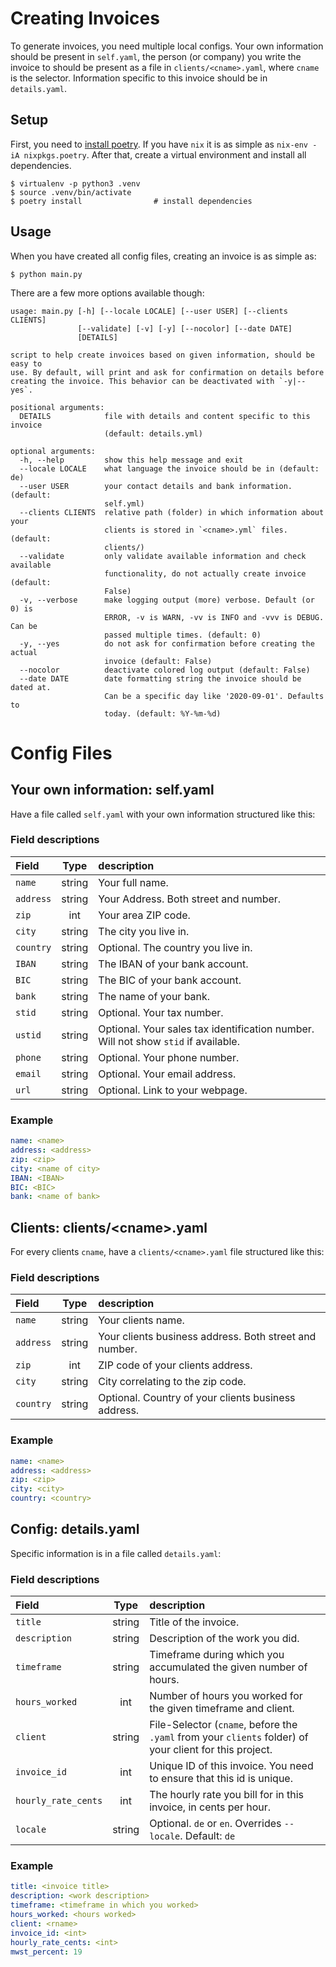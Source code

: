 # Creating Invoices
To generate invoices, you need multiple local configs. Your own information
should be present in `self.yaml`, the person (or company) you write the invoice
to should be present as a file in `clients/<cname>.yaml`, where `cname` is
the selector. Information specific to this invoice should be in `details.yaml`.

## Setup
First, you need to [install
poetry](https://python-poetry.org/docs/#installation). If you have `nix` it is
as simple as `nix-env -iA nixpkgs.poetry`. After that, create a virtual
environment and install all dependencies.

```
$ virtualenv -p python3 .venv
$ source .venv/bin/activate
$ poetry install                # install dependencies
```


## Usage
When you have created all config files, creating an invoice is as simple as:

```
$ python main.py
```

There are a few more options available though:
```
usage: main.py [-h] [--locale LOCALE] [--user USER] [--clients CLIENTS]
               [--validate] [-v] [-y] [--nocolor] [--date DATE]
               [DETAILS]

script to help create invoices based on given information, should be easy to
use. By default, will print and ask for confirmation on details before
creating the invoice. This behavior can be deactivated with `-y|--yes`.

positional arguments:
  DETAILS            file with details and content specific to this invoice
                     (default: details.yml)

optional arguments:
  -h, --help         show this help message and exit
  --locale LOCALE    what language the invoice should be in (default: de)
  --user USER        your contact details and bank information. (default:
                     self.yml)
  --clients CLIENTS  relative path (folder) in which information about your
                     clients is stored in `<cname>.yml` files. (default:
                     clients/)
  --validate         only validate available information and check available
                     functionality, do not actually create invoice (default:
                     False)
  -v, --verbose      make logging output (more) verbose. Default (or 0) is
                     ERROR, -v is WARN, -vv is INFO and -vvv is DEBUG. Can be
                     passed multiple times. (default: 0)
  -y, --yes          do not ask for confirmation before creating the actual
                     invoice (default: False)
  --nocolor          deactivate colored log output (default: False)
  --date DATE        date formatting string the invoice should be dated at.
                     Can be a specific day like '2020-09-01'. Defaults to
                     today. (default: %Y-%m-%d)
```

# Config Files
## Your own information: self.yaml
Have a file called `self.yaml` with your own information structured like this:

### Field descriptions
| Field | Type | description |
|:---|:---:|:---|
| `name`        | string    | Your full name.    |
| `address`     | string    | Your Address. Both street and number. |
| `zip`         | int       | Your area ZIP code.   |
| `city`        | string    | The city you live in. |
| `country`     | string    | Optional. The country you live in. |
| `IBAN`        | string    | The IBAN of your bank account.    |
| `BIC`         | string    | The BIC of your bank account. |
| `bank`        | string    | The name of your bank.    |
| `stid`        | string    | Optional. Your tax number.    |
| `ustid`       | string    | Optional. Your sales tax identification number. Will not show `stid` if available. |
| `phone`       | string    | Optional. Your phone number. |
| `email`       | string    | Optional. Your email address. |
| `url`         | string    | Optional. Link to your webpage. |

### Example
```self.yml
name: <name>
address: <address>
zip: <zip>
city: <name of city>
IBAN: <IBAN>
BIC: <BIC>
bank: <name of bank>
```

## Clients: clients/\<cname\>.yaml
For every clients `cname`, have a `clients/<cname>.yaml` file structured
like this:

### Field descriptions
| Field | Type | description |
|:---|:---:|:---|
| `name`        | string    | Your clients name. |
| `address`     | string    | Your clients business address. Both street and number. |
| `zip`         | int       | ZIP code of your clients address.   |
| `city`        | string    | City correlating to the zip code. |
| `country`     | string    | Optional. Country of your clients business address. |

### Example
```clients/<cname>.yaml
name: <name>
address: <address>
zip: <zip>
city: <city>
country: <country>
```


## Config: details.yaml
Specific information is in a file called `details.yaml`:

### Field descriptions
| Field | Type | description |
|:---|:---:|:---|
| `title`               | string    | Title of the invoice. |
| `description`         | string    | Description of the work you did.  |
| `timeframe`           | string    | Timeframe during which you accumulated the given number of hours. |
| `hours_worked`        | int       | Number of hours you worked for the given timeframe and client. |
| `client`              | string    | File-Selector (`cname`, before the `.yaml` from your `clients` folder) of your client for this project. |
| `invoice_id`          | int       | Unique ID of this invoice. You need to ensure that this id is unique. |
| `hourly_rate_cents`   | int       | The hourly rate you bill for in this invoice, in cents per hour. |
| `locale`              | string    | Optional. `de` or `en`. Overrides `--locale`. Default: `de` |
<!--
| `bank_fee`            | int       | Optional. Amount of bank fees you can invoice.    |
-->

### Example
```details.yaml
title: <invoice title>
description: <work description>
timeframe: <timeframe in which you worked>
hours_worked: <hours worked>
client: <rname>
invoice_id: <int>
hourly_rate_cents: <int>
mwst_percent: 19
```

